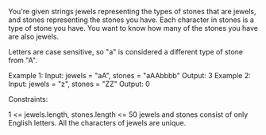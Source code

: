 You're given strings jewels representing the types of stones that are jewels,
and stones representing the stones you have. Each character in stones is a
type of stone you have. You want to know how many of the stones you have are
also jewels.

Letters are case sensitive, so "a" is considered a different type of stone
from "A".


Example 1:
Input: jewels = "aA", stones = "aAAbbbb"
Output: 3
Example 2:
Input: jewels = "z", stones = "ZZ"
Output: 0


Constraints:


1 <= jewels.length, stones.length <= 50
jewels and stones consist of only English letters.
All the characters of jewels are unique.





